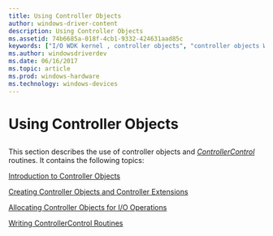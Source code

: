 ```yaml
---
title: Using Controller Objects
author: windows-driver-content
description: Using Controller Objects
ms.assetid: 74b6685a-018f-4cb1-9332-424631aad85c
keywords: ["I/O WDK kernel , controller objects", "controller objects WDK kernel", "ControllerControl routines", "objects WDK controller objects", "physical device controllers WDK I/O", "device controllers WDK I/O", "synchronization"]
ms.author: windowsdriverdev
ms.date: 06/16/2017
ms.topic: article
ms.prod: windows-hardware
ms.technology: windows-devices
---
```


# Using Controller Objects


## <a href="" id="ddk-controller-objects-kg"></a>


This section describes the use of controller objects and [*ControllerControl*](https://msdn.microsoft.com/library/windows/hardware/ff542049) routines. It contains the following topics:

[Introduction to Controller Objects](introduction-to-controller-objects.md)

[Creating Controller Objects and Controller Extensions](creating-controller-objects-and-controller-extensions.md)

[Allocating Controller Objects for I/O Operations](allocating-controller-objects-for-i-o-operations.md)

[Writing ControllerControl Routines](writing-controllercontrolroutines.md)

 

 




